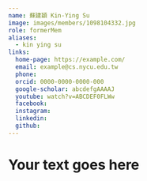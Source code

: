 ```yaml
---
name: 蘇建穎 Kin-Ying Su 
image: images/members/1098104332.jpg 
role: formerMem
aliases:
  - kin ying su
links:
  home-page: https://example.com/
  email: example@cs.nycu.edu.tw
  phone: 
  orcid: 0000-0000-0000-000
  google-scholar: abcdefgAAAAJ
  youtube: watch?v=ABCDEF0FLWw
  facebook:
  instagram:
  linkedin:
  github:
---
```

# Your text goes here
